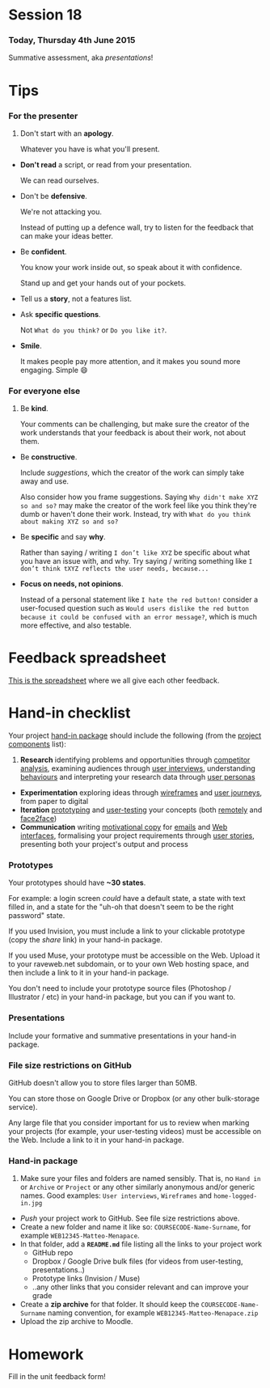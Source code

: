 # Session 18	

### Today, Thursday 4th June 2015

Summative assessment, aka *presentations*!


# Tips

### For the presenter

1. Don't start with an **apology**.   
  
	Whatever you have is what you'll present. 
* **Don't read** a script, or read from your presentation.   
  
	We can read ourselves.
* Don't be **defensive**.   
  
	We're not attacking you. 
	
	Instead of putting up a defence wall, try to listen for the feedback that can make your ideas better. 
* Be **confident**.   
  
	You know your work inside out, so speak about it with confidence.   
	
	Stand up and get your hands out of your pockets.
* Tell us a **story**, not a features list.  
  
	<!---->
* Ask **specific questions**.   
  
	Not `What do you think?` or `Do you like it?`. 
* **Smile**.   
  
	It makes people pay more attention, and it makes you sound more engaging. Simple :smile:

<!--
* Don't try to **please me**.   
  
	Our ideas may be different and I respect that. Your job is to show the value of your work, not to flatter me. 
-->

### For everyone else

1. Be **kind**.   
  
	Your comments can be challenging, but make sure the creator of the work understands that your feedback is about their work, not about them.
* Be **constructive**.   
  
	Include *suggestions*, which the creator of the work can simply take away and use.   
  
	Also consider how you frame suggestions. Saying `Why didn't make XYZ so and so?` may make the creator of the work feel like you think they're dumb or haven't done their work. Instead, try with `What do you think about making XYZ so and so?`
* Be **specific** and say **why**.   
  
	Rather than saying / writing `I don’t like XYZ` be specific about what you have an issue with, and why. Try saying / writing something like `I don’t think tXYZ reflects the user needs, because...`     
* **Focus on needs, not opinions**.
	
	Instead of a personal statement like `I hate the red button!` consider a user-focused question such as `Would users dislike the red button because it could be confused with an error message?`, which is much more effective, and also testable.




# Feedback spreadsheet

[This is the spreadsheet](https://docs.google.com/spreadsheets/d/1obz1D_ORgucj6ei3nIYDcFOxfAKhSDyM3jqQ7SuFGEw/edit?usp=sharing) where we all give each other feedback.




# Hand-in checklist

Your project [hand-in package](#hand-in-package) should include the following (from the [project components](../README.md#components) list):

1. **Research** identifying problems and opportunities through [competitor analysis](session-02.md#competitor-analysis), examining audiences through [user interviews](session-03.md#user-interviews), understanding [behaviours](session-14.md#designing-behaviours) and interpreting your research data through [user personas](session-04.md#user-personas) 
* **Experimentation** exploring ideas through [wireframes](session-05.md#wireframing) and [user journeys](session-06.md#user-journeys), from paper to digital
* **Iteration** [prototyping](session-13.md#rapid-prototyping) and [user-testing](session-15.md#user-testing-preparation) your concepts (both [remotely](session-07.md#usability-testing) and [face2face](session-15.md#let-them-in-))
* **Communication** writing [motivational copy](session-10.md#your-turn) for [emails](session-11.md#engagement-email) and [Web interfaces](session-10.md#2-hack-your-interface-copy), formalising your project requirements through [user stories](session-13.md#your-stories), presenting both your project's output and process  

### Prototypes

Your prototypes should have **~30 states**. 
		
For example: a login screen *could* have a default state, a state with text filled in, and a state for the "uh-oh that doesn't seem to be the right password" state. 

If you used Invision, you must include a link to your clickable prototype (copy the *share* link) in your hand-in package.

If you used Muse, your prototype must be accessible on the Web. Upload it to your raveweb.net subdomain, or to your own Web hosting space, and then include a link to it in your hand-in package.

You don't need to include your prototype source files (Photoshop / Illustrator / etc) in your hand-in package, but you can if you want to.

### Presentations

Include your formative and summative presentations in your hand-in package.

### File size restrictions on GitHub

GitHub doesn't allow you to store files larger than 50MB. 

You can store those on Google Drive or Dropbox (or any other bulk-storage service). 

Any large file that you consider important for us to review when marking your projects (for example, your user-testing videos) must be accessible on the Web. Include a link to it in your hand-in package.	

### Hand-in package

1. Make sure your files and folders are named sensibly. That is, no `Hand in` or `Archive` or `Project` or any other similarly anonymous and/or generic names. Good examples: `User interviews`, `Wireframes` and `home-logged-in.jpg`
* *Push* your project work to GitHub. See file size restrictions above.
* Create a new folder and name it like so: `COURSECODE-Name-Surname`, for example `WEB12345-Matteo-Menapace`.
* In that folder, add a **`README.md`** file listing all the links to your project work
	* GitHub repo
	* Dropbox / Google Drive bulk files (for videos from user-testing, presentations..)
	* Prototype links (Invision / Muse)
	* ..any other links that you consider relevant and can improve your grade
* Create a **zip archive** for that folder. It should keep the `COURSECODE-Name-Surname` naming convention, for example `WEB12345-Matteo-Menapace.zip`
* Upload the zip archive to Moodle.



# Homework

Fill in the unit feedback form!